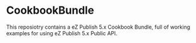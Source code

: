 CookbookBundle
==============

This reposiotry contains a eZ Publish 5.x Cookbook Bundle, full of working examples for using eZ Publish 5.x Public API.
